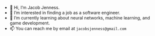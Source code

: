 - 👋 Hi, I’m Jacob Jenness.
- 👀 I’m interested in finding a job as a software engineer.
- 🌱 I’m currently learning about neural networks, machine learning, and game development.
- 📫 You can reach me by email at `jacobsjenness@gmail.com` 
